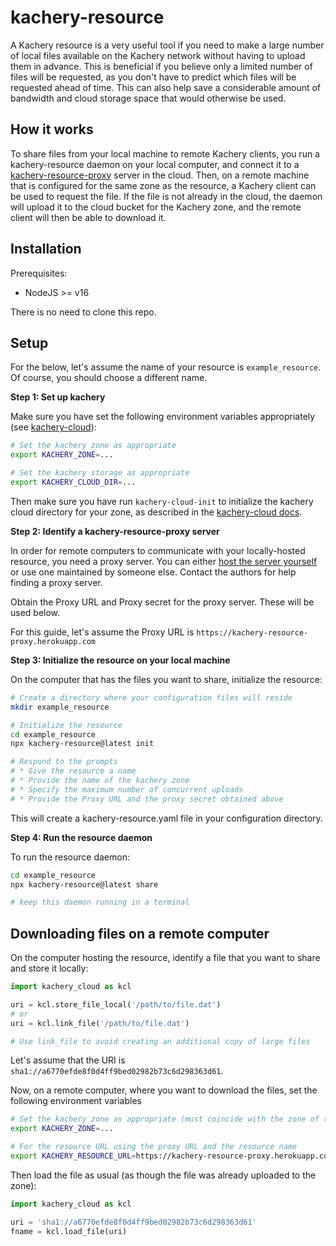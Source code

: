 # kachery-resource

A Kachery resource is a very useful tool if you need to make a large number of local files available on the Kachery network without having to upload them in advance. This is beneficial if you believe only a limited number of files will be requested, as you don't have to predict which files will be requested ahead of time. This can also help save a considerable amount of bandwidth and cloud storage space that would otherwise be used.

## How it works

To share files from your local machine to remote Kachery clients, you run a kachery-resource daemon on your local computer, and connect it to a [kachery-resource-proxy](https://github.com/scratchrealm/kachery-resource-proxy/blob/main/README.md) server in the cloud. Then, on a remote machine that is configured for the same zone as the resource, a Kachery client can be used to request the file. If the file is not already in the cloud, the daemon will upload it to the cloud bucket for the Kachery zone, and the remote client will then be able to download it.

## Installation

Prerequisites:
* NodeJS >= v16

There is no need to clone this repo.

## Setup

For the below, let's assume the name of your resource is `example_resource`. Of course, you should choose a different name.

**Step 1: Set up kachery**

Make sure you have set the following environment variables appropriately (see [kachery-cloud](https://github.com/flatironintstitute/kachery-cloud)):

```bash
# Set the kachery zone as appropriate
export KACHERY_ZONE=...

# Set the kachery storage as appropriate
export KACHERY_CLOUD_DIR=...
```

Then make sure you have run `kachery-cloud-init` to initialize the kachery cloud directory for your zone, as described in the [kachery-cloud docs](https://github.com/flatironintstitute/kachery-cloud).

**Step 2: Identify a kachery-resource-proxy server**

In order for remote computers to communicate with your locally-hosted resource, you need a proxy server. You can either [host the server yourself](https://github.com/scratchrealm/kachery-resource-proxy/blob/main/README.md) or use one maintained by someone else. Contact the authors for help finding a proxy server.

Obtain the Proxy URL and Proxy secret for the proxy server. These will be used below.

For this guide, let's assume the Proxy URL is `https://kachery-resource-proxy.herokuapp.com`

**Step 3: Initialize the resource on your local machine**

On the computer that has the files you want to share, initialize the resource:

```bash
# Create a directory where your configuration files will reside
mkdir example_resource

# Initialize the resource
cd example_resource
npx kachery-resource@latest init

# Respond to the prompts
# * Give the resource a name
# * Provide the name of the kachery zone
# * Specify the maximum number of concurrent uploads
# * Provide the Proxy URL and the proxy secret obtained above
```

This will create a kachery-resource.yaml file in your configuration directory.

**Step 4: Run the resource daemon**

To run the resource daemon:

```bash
cd example_resource
npx kachery-resource@latest share

# keep this daemon running in a terminal
```

## Downloading files on a remote computer

On the computer hosting the resource, identify a file that you want to share and store it locally:

```python
import kachery_cloud as kcl

uri = kcl.store_file_local('/path/to/file.dat')
# or
uri = kcl.link_file('/path/to/file.dat')

# Use link_file to avoid creating an additional copy of large files
```

Let's assume that the URI is `sha1://a6770efde8f0d4ff9bed02982b73c6d298363d61`.


Now, on a remote computer, where you want to download the files, set the following environment variables

```bash
# Set the kachery zone as appropriate (must coincide with the zone of the resource)
export KACHERY_ZONE=...

# For the resource URL using the proxy URL and the resource name
export KACHERY_RESOURCE_URL=https://kachery-resource-proxy.herokuapp.com/r/example_resource
```

Then load the file as usual (as though the file was already uploaded to the zone):

```python
import kachery_cloud as kcl

uri = 'sha1://a6770efde8f0d4ff9bed02982b73c6d298363d61'
fname = kcl.load_file(uri)
```
